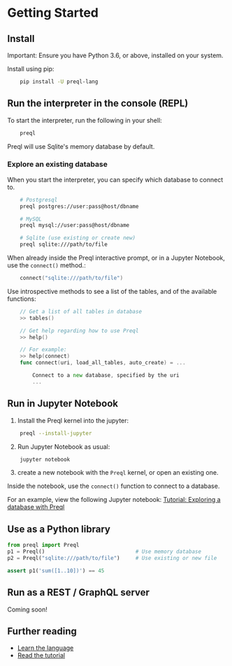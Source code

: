# Getting Started

## Install

Important: Ensure you have Python 3.6, or above, installed on your system.

Install using pip:

```sh
    pip install -U preql-lang
```

## Run the interpreter in the console (REPL)

To start the interpreter, run the following in your shell:

```sh
    preql
```

Preql will use Sqlite's memory database by default.

### Explore an existing database

When you start the interpreter, you can specify which database to connect to.

```sh
    # Postgresql
    preql postgres://user:pass@host/dbname

    # MySQL
    preql mysql://user:pass@host/dbname

    # Sqlite (use existing or create new)
    preql sqlite:///path/to/file
```

When already inside the Preql interactive prompt, or in a Jupyter Notebook, use the `connect()` method.:

```go
    connect("sqlite:///path/to/file")
```

Use introspective methods to see a list of the tables, and of the available functions:

```go
    // Get a list of all tables in database
    >> tables()

    // Get help regarding how to use Preql
    >> help()

    // For example:
    >> help(connect)
    func connect(uri, load_all_tables, auto_create) = ...

        Connect to a new database, specified by the uri
        ...
```

## Run in Jupyter Notebook

1. Install the Preql kernel into the jupyter:

```sh
    preql --install-jupyter
```

2. Run Jupyter Notebook as usual:
```sh
    jupyter notebook
```

3. create a new notebook with the `Preql` kernel, or open an existing one.

Inside the notebook, use the `connect()` function to connect to a database.

For an example, view the following Jupyter notebook: [Tutorial: Exploring a database with Preql](https://github.com/erezsh/Preql/blob/master/docs/chinook_tutorial.ipynb)

## Use as a Python library

```python
from preql import Preql
p1 = Preql()                             # Use memory database
p2 = Preql("sqlite:///path/to/file")     # Use existing or new file

assert p1('sum([1..10])') == 45
```

## Run as a REST / GraphQL server

Coming soon!

## Further reading

- [Learn the language](language.md)
- [Read the tutorial](tutorial.md)